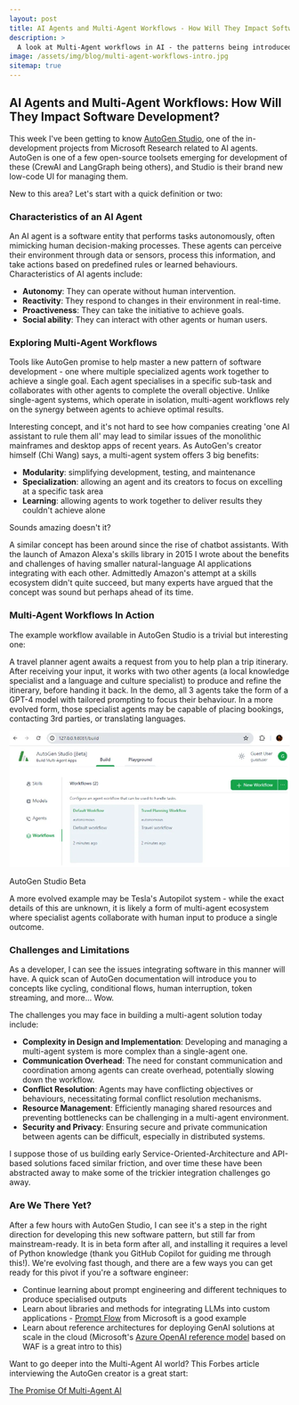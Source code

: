 ```yaml
---
layout: post
title: AI Agents and Multi-Agent Workflows - How Will They Impact Software Development?
description: >
  A look at Multi-Agent workflows in AI - the patterns being introduced, and current tooling available to developers. Includes examples for AutoGen Studio.
image: /assets/img/blog/multi-agent-workflows-intro.jpg
sitemap: true
---
```


## AI Agents and Multi-Agent Workflows: How Will They Impact Software Development?

This week I've been getting to know [AutoGen Studio](https://autogen-studio.com/), one of the in-development projects from Microsoft Research related to AI agents. AutoGen is one of a few open-source toolsets emerging for development of these (CrewAI and LangGraph being others), and Studio is their brand new low-code UI for managing them.

New to this area? Let's start with a quick definition or two:

### Characteristics of an AI Agent

An AI agent is a software entity that performs tasks autonomously, often mimicking human decision-making processes. These agents can perceive their environment through data or sensors, process this information, and take actions based on predefined rules or learned behaviours. Characteristics of AI agents include:

- **Autonomy**: They can operate without human intervention.
- **Reactivity**: They respond to changes in their environment in real-time.
- **Proactiveness**: They can take the initiative to achieve goals.
- **Social ability**: They can interact with other agents or human users.

### Exploring Multi-Agent Workflows

Tools like AutoGen promise to help master a new pattern of software development - one where multiple specialized agents work together to achieve a single goal. Each agent specialises in a specific sub-task and collaborates with other agents to complete the overall objective. Unlike single-agent systems, which operate in isolation, multi-agent workflows rely on the synergy between agents to achieve optimal results.

Interesting concept, and it's not hard to see how companies creating 'one AI assistant to rule them all' may lead to similar issues of the monolithic mainframes and desktop apps of recent years. As AutoGen's creator himself (Chi Wang) says, a multi-agent system offers 3 big benefits:

- **Modularity**: simplifying development, testing, and maintenance
- **Specialization**: allowing an agent and its creators to focus on excelling at a specific task area
- **Learning**: allowing agents to work together to deliver results they couldn't achieve alone

Sounds amazing doesn't it?

A similar concept has been around since the rise of chatbot assistants. With the launch of Amazon Alexa's skills library in 2015 I wrote about the benefits and challenges of having smaller natural-language AI applications integrating with each other. Admittedly Amazon's attempt at a skills ecosystem didn't quite succeed, but many experts have argued that the concept was sound but perhaps ahead of its time.

### Multi-Agent Workflows In Action

The example workflow available in AutoGen Studio is a trivial but interesting one:

A travel planner agent awaits a request from you to help plan a trip itinerary. After receiving your input, it works with two other agents (a local knowledge specialist and a language and culture specialist) to produce and refine the itinerary, before handing it back. In the demo, all 3 agents take the form of a GPT-4 model with tailored prompting to focus their behaviour. In a more evolved form, those specialist agents may be capable of placing bookings, contacting 3rd parties, or translating languages.

![AutoGen Studio Beta](/assets/img/blog/autogen-studio.png)

AutoGen Studio Beta

A more evolved example may be Tesla's Autopilot system - while the exact details of this are unknown, it is likely a form of multi-agent ecosystem where specialist agents collaborate with human input to produce a single outcome.

### Challenges and Limitations
As a developer, I can see the issues integrating software in this manner will have. A quick scan of AutoGen documentation will introduce you to concepts like cycling, conditional flows, human interruption, token streaming, and more... Wow.

The challenges you may face in building a multi-agent solution today include:

- **Complexity in Design and Implementation**: Developing and managing a multi-agent system is more complex than a single-agent one.
- **Communication Overhead**: The need for constant communication and coordination among agents can create overhead, potentially slowing down the workflow.
- **Conflict Resolution**: Agents may have conflicting objectives or behaviours, necessitating formal conflict resolution mechanisms.
- **Resource Management**: Efficiently managing shared resources and preventing bottlenecks can be challenging in a multi-agent environment.
- **Security and Privacy**: Ensuring secure and private communication between agents can be difficult, especially in distributed systems.

I suppose those of us building early Service-Oriented-Architecture and API-based solutions faced similar friction, and over time these have been abstracted away to make some of the trickier integration challenges go away.

### Are We There Yet?

After a few hours with AutoGen Studio, I can see it's a step in the right direction for developing this new software pattern, but still far from mainstream-ready. It is in beta form after all, and installing it requires a level of Python knowledge (thank you GitHub Copilot for guiding me through this!). We're evolving fast though, and there are a few ways you can get ready for this pivot if you're a software engineer:

- Continue learning about prompt engineering and different techniques to produce specialised outputs
- Learn about libraries and methods for integrating LLMs into custom applications - [Prompt Flow](https://github.com/microsoft/promptflow) from Microsoft is a good example
- Learn about reference architectures for deploying GenAI solutions at scale in the cloud (Microsoft's [Azure OpenAI reference model](https://learn.microsoft.com/en-us/azure/architecture/ai-ml/architecture/baseline-openai-e2e-chat) based on WAF is a great intro to this)

Want to go deeper into the Multi-Agent AI world? This Forbes article interviewing the AutoGen creator is a great start:

[The Promise Of Multi-Agent AI](https://www.forbes.com/sites/joannechen/2024/05/24/the-promise-of-multi-agent-ai/)

